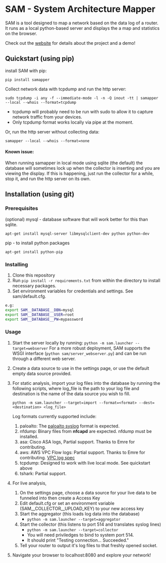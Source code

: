 # SAM - System Architecture Mapper

SAM is a tool designed to map a network based on the data log of a router.
It runs as a local python-based server and displays the a map and statistics on the browser.

Check out the [website](http://www.samapper.com) for details about the project and a demo!

## Quickstart (using pip)

install SAM with pip:

    pip install samapper
    
Collect network data with tcpdump and run the http server:

    sudo tcpdump -i any -f --immediate-mode -l -n -Q inout -tt | samapper --local --whois --format=tcpdump
    
  * tcpdump will probably need to be run with sudo to allow it to capture network traffic from your devices.
  * Only tcpdump format works locally via pipe at the moment.

Or, run the http server without collecting data:

    samapper --local --whois --format=none


#### Known issue:
When running samapper in local mode using sqlite (the default) the database will sometimes 
lock up when the collector is inserting and you are viewing the display. If this is happening,
just run the collector for a while, stop it, and run the http server on its own.


## Installation (using git)

### Prerequisites
(optional) mysql - database software that will work better for this than sqlite.

    apt-get install mysql-server libmysqlclient-dev python python-dev
    
pip - to install python packages

    apt-get install python-pip

### Installing
1. Clone this repository
2. Run `pip install -r requirements.txt` from within the directory to install necessary packages.
3. Set environment variables for credentials and settings.  See sam/default.cfg.

```bash
e.g:
export SAM__DATABASE__DBN=mysql
export SAM__DATABASE__USER=root
export SAM__DATABASE__PW=mypassword
```

### Usage

1. Start the server locally by running: `python -m sam.launcher --target=webserver`  For a more robust deployment, SAM supports the WSGI interface (`python sam/server_webserver.py`) and can be run through a different web server.

2. Create a data source to use in the settings page, or use the default empty data source provided.

3. For static analysis, import your log files into the database by running the following scripts, where log_file is the path to your log file and destination is the name of the data source you wish to fill.

      `python -m sam.launcher --target=import --format=<format> --dest=<destination> <log_file>`
      
      Log formats currently supported include:

   1. paloalto: The [paloalto syslog](https://www.paloaltonetworks.com/documentation/61/pan-os/pan-os/reports-and-logging/syslog-field-descriptions.html) format is expected.
   2. nfdump: Binary files from **nfcapd** are expected. nfdump must be installed.
   3. asa: Cisco ASA logs, Partial support. Thanks to Emre for contributing. 
   4. aws: AWS VPC Flow logs: Partial support. Thanks to Emre for contributing. [VPC log spec](http://docs.aws.amazon.com/AmazonVPC/latest/UserGuide/flow-logs.html#flow-log-records)
   5. tcpdump: Designed to work with live local mode. See quickstart above
   6. tshark: Partial support.

4. For live analysis,
 
   1. On the settings page, choose a data source for your live data to be funneled into then create a Access Key
   2. Edit default.cfg or set an environment variable (SAM__COLLECTOR__UPLOAD_KEY) to your new access key
   3. Start the aggregator (this loads log data into the database) 
      * `python -m sam.launcher --target=aggregator`
   4. Start the collector (this listens to port 514 and translates syslog lines)
      * `python -m sam.launcher --target=collector`
      * You will need priviledges to bind to system port 514.
      * It should print "Testing connection... Succeeded." 
   5. Tell your router to output it's log files to that freshly opened socket.

5. Navigate your browser to localhost:8080 and explore your network!
